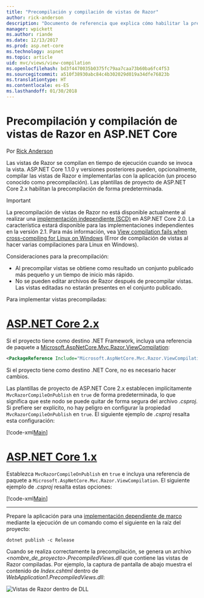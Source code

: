 ```yaml
---
title: "Precompilación y compilación de vistas de Razor"
author: rick-anderson
description: "Documento de referencia que explica cómo habilitar la precompilación y la compilación de vistas de MVC Razor en aplicaciones ASP.NET Core."
manager: wpickett
ms.author: riande
ms.date: 12/13/2017
ms.prod: asp.net-core
ms.technology: aspnet
ms.topic: article
uid: mvc/views/view-compilation
ms.openlocfilehash: bd3f4470035b0375fc79aa7caa73b60ba6fc4f53
ms.sourcegitcommit: a510f38930abc84c4b302029d019a34dfe76823b
ms.translationtype: HT
ms.contentlocale: es-ES
ms.lasthandoff: 01/30/2018
---
```

# <a name="razor-view-compilation-and-precompilation-in-aspnet-core"></a>Precompilación y compilación de vistas de Razor en ASP.NET Core

Por [Rick Anderson](https://twitter.com/RickAndMSFT)

Las vistas de Razor se compilan en tiempo de ejecución cuando se invoca la vista. ASP.NET Core 1.1.0 y versiones posteriores pueden, opcionalmente, compilar las vistas de Razor e implementarlas con la aplicación (un proceso conocido como precompilación). Las plantillas de proyecto de ASP.NET Core 2.x habilitan la precompilación de forma predeterminada.

> [!IMPORTANT]
> La precompilación de vistas de Razor no está disponible actualmente al realizar una [implementación independiente (SCD)](/dotnet/core/deploying/#self-contained-deployments-scd) en ASP.NET Core 2.0. La característica estará disponible para las implementaciones independientes en la versión 2.1. Para más información, vea [View compilation fails when cross-compiling for Linux on Windows](https://github.com/aspnet/MvcPrecompilation/issues/102) (Error de compilación de vistas al hacer varias compilaciones para Linux en Windows).

Consideraciones para la precompilación:

* Al precompilar vistas se obtiene como resultado un conjunto publicado más pequeño y un tiempo de inicio más rápido.
* No se pueden editar archivos de Razor después de precompilar vistas. Las vistas editadas no estarán presentes en el conjunto publicado. 

Para implementar vistas precompiladas:

# <a name="aspnet-core-2xtabaspnetcore2x"></a>[ASP.NET Core 2.x](#tab/aspnetcore2x)

Si el proyecto tiene como destino .NET Framework, incluya una referencia de paquete a [Microsoft.AspNetCore.Mvc.Razor.ViewCompilation](https://www.nuget.org/packages/Microsoft.AspNetCore.Mvc.Razor.ViewCompilation/):

```xml
<PackageReference Include="Microsoft.AspNetCore.Mvc.Razor.ViewCompilation" Version="2.0.0" PrivateAssets="All" />
```

Si el proyecto tiene como destino .NET Core, no es necesario hacer cambios.

Las plantillas de proyecto de ASP.NET Core 2.x establecen implícitamente `MvcRazorCompileOnPublish` en `true` de forma predeterminada, lo que significa que este nodo se puede quitar de forma segura del archivo *.csproj*. Si prefiere ser explícito, no hay peligro en configurar la propiedad `MvcRazorCompileOnPublish` en `true`. El siguiente ejemplo de *.csproj* resalta esta configuración:

[!code-xml[Main](view-compilation\sample\MvcRazorCompileOnPublish2.csproj?highlight=5)]

# <a name="aspnet-core-1xtabaspnetcore1x"></a>[ASP.NET Core 1.x](#tab/aspnetcore1x)

Establezca `MvcRazorCompileOnPublish` en `true` e incluya una referencia de paquete a `Microsoft.AspNetCore.Mvc.Razor.ViewCompilation`. El siguiente ejemplo de *.csproj* resalta estas opciones:

[!code-xml[Main](view-compilation\sample\MvcRazorCompileOnPublish.csproj?highlight=5,12)]

---

Prepare la aplicación para una [implementación dependiente de marco](/dotnet/core/deploying/#framework-dependent-deployments-fdd) mediante la ejecución de un comando como el siguiente en la raíz del proyecto:

```console
dotnet publish -c Release
```

Cuando se realiza correctamente la precompilación, se genera un archivo *<nombre_de_proyecto>.PrecompiledViews.dll* que contiene las vistas de Razor compiladas. Por ejemplo, la captura de pantalla de abajo muestra el contenido de *Index.cshtml* dentro de *WebApplication1.PrecompiledViews.dll*:

![Vistas de Razor dentro de DLL](view-compilation/_static/razor-views-in-dll.png)
